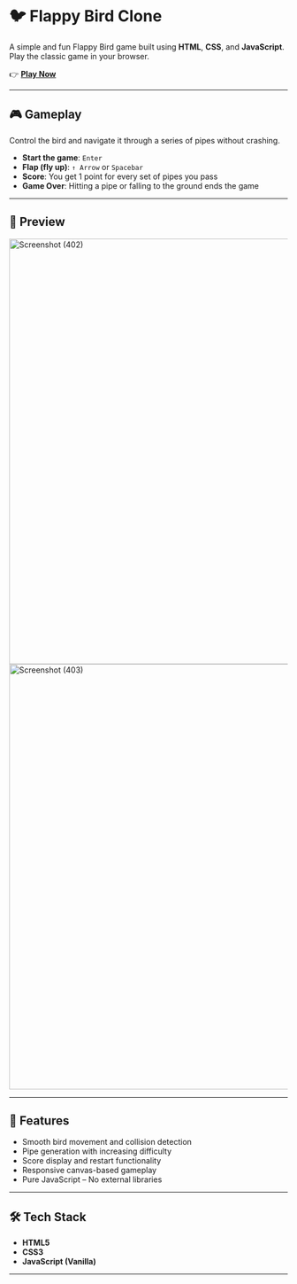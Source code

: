 # 🐦 Flappy Bird Clone

A simple and fun Flappy Bird game built using **HTML**, **CSS**, and **JavaScript**. Play the classic game in your browser.

👉 **[Play Now](https://divija-arora.github.io/Flappy-Bird/)**

---

## 🎮 Gameplay

Control the bird and navigate it through a series of pipes without crashing.

- **Start the game**: `Enter`
- **Flap (fly up)**: `↑ Arrow` or `Spacebar`
- **Score**: You get 1 point for every set of pipes you pass
- **Game Over**: Hitting a pipe or falling to the ground ends the game

---

## 📸 Preview

<img width="1366" height="768" alt="Screenshot (402)" src="https://github.com/user-attachments/assets/c97a931b-16e1-4e0a-9497-8bde60eb12b2" />





<img width="1366" height="768" alt="Screenshot (403)" src="https://github.com/user-attachments/assets/af087365-a2b8-4cc4-bbb8-e36b83a97eb3" />



---

## 🚀 Features

- Smooth bird movement and collision detection
- Pipe generation with increasing difficulty
- Score display and restart functionality
- Responsive canvas-based gameplay
- Pure JavaScript – No external libraries

---

## 🛠️ Tech Stack

- **HTML5**
- **CSS3**
- **JavaScript (Vanilla)**

---
